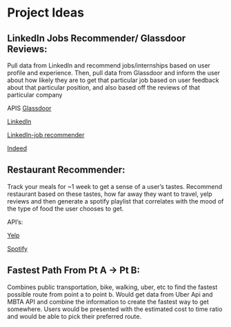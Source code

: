 
# Project Ideas

## LinkedIn Jobs Recommender/ Glassdoor Reviews:

Pull data from LinkedIn and recommend jobs/internships based on user profile and experience. Then, pull data from Glassdoor and inform the user about how likely they are to get that particular job based on user feedback about that particular position, and also based off the reviews of that particular company 

APIS
[Glassdoor](https://www.glassdoor.com/developer/index.htm)

[LinkedIn](https://developer.linkedin.com/docs/rest-api#)

[LinkedIn-job recommender](https://developer.linkedin.com/docs/guide/v2/jobs/recommended-jobs)

[Indeed](http://opensource.indeedeng.io/api-documentation/)


## Restaurant Recommender:
Track your meals for ~1 week to get a sense of a user’s tastes. Recommend restaurant based on these tastes, how far away they want to travel, yelp reviews and then generate a spotify playlist that correlates with the mood of the type of food the user chooses to get. 

API’s:

[Yelp](https://www.yelp.com/developers)

[Spotify](https://developer.spotify.com/documentation/web-api/)


## Fastest Path From Pt A → Pt B:
	
Combines public transportation, bike, walking, uber, etc to find the fastest possible route from point a to point b. Would get data from Uber Api and MBTA API and combine the information to create the fastest way to get somewhere. Users would be presented with the estimated cost to time ratio and would be able to pick their preferred route. 
